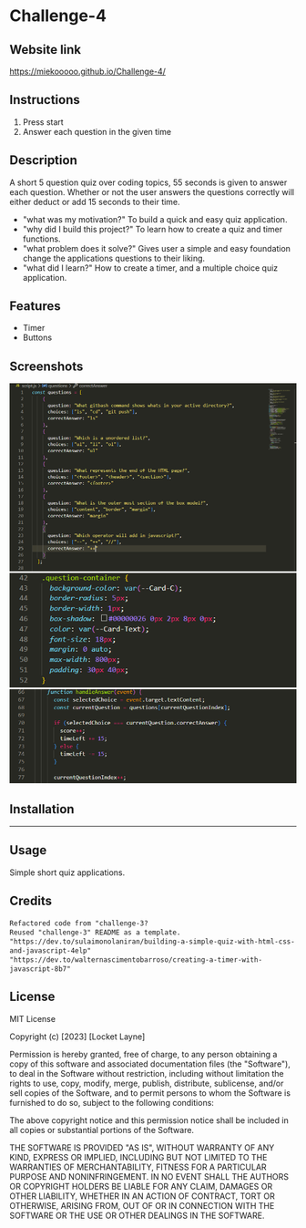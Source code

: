 # Challenge-4

## Website link

https://miekooooo.github.io/Challenge-4/

## Instructions
1. Press start
2. Answer each question in the given time

## Description

A short 5 question quiz over coding topics, 55 seconds is given to answer each question. Whether or not the user answers the questions correctly will either deduct or add 15 seconds to their time.

- "what was my motivation?" To build a quick and easy quiz application.
- "why did I build this project?" To learn how to create a quiz and timer functions.
- "what problem does it solve?" Gives user a simple and easy foundation change the applications questions to their liking.
- "what did I learn?" How to create a timer, and a multiple choice quiz application.

## Features

- Timer
- Buttons

## Screenshots

![Alt text](Questions-Javascript.PNG)
![Alt text](Card.PNG)
![Alt text](Timer.PNG)

## Installation

--------------

## Usage

Simple short quiz applications. 

## Credits

    Refactored code from "challenge-3?
    Reused "challenge-3" README as a template.
    "https://dev.to/sulaimonolaniran/building-a-simple-quiz-with-html-css-and-javascript-4elp"
    "https://dev.to/walternascimentobarroso/creating-a-timer-with-javascript-8b7"

## License 

MIT License

Copyright (c) [2023] [Locket Layne]

Permission is hereby granted, free of charge, to any person obtaining a copy
of this software and associated documentation files (the "Software"), to deal
in the Software without restriction, including without limitation the rights
to use, copy, modify, merge, publish, distribute, sublicense, and/or sell
copies of the Software, and to permit persons to whom the Software is
furnished to do so, subject to the following conditions:

The above copyright notice and this permission notice shall be included in all
copies or substantial portions of the Software.

THE SOFTWARE IS PROVIDED "AS IS", WITHOUT WARRANTY OF ANY KIND, EXPRESS OR
IMPLIED, INCLUDING BUT NOT LIMITED TO THE WARRANTIES OF MERCHANTABILITY,
FITNESS FOR A PARTICULAR PURPOSE AND NONINFRINGEMENT. IN NO EVENT SHALL THE
AUTHORS OR COPYRIGHT HOLDERS BE LIABLE FOR ANY CLAIM, DAMAGES OR OTHER
LIABILITY, WHETHER IN AN ACTION OF CONTRACT, TORT OR OTHERWISE, ARISING FROM,
OUT OF OR IN CONNECTION WITH THE SOFTWARE OR THE USE OR OTHER DEALINGS IN THE
SOFTWARE.